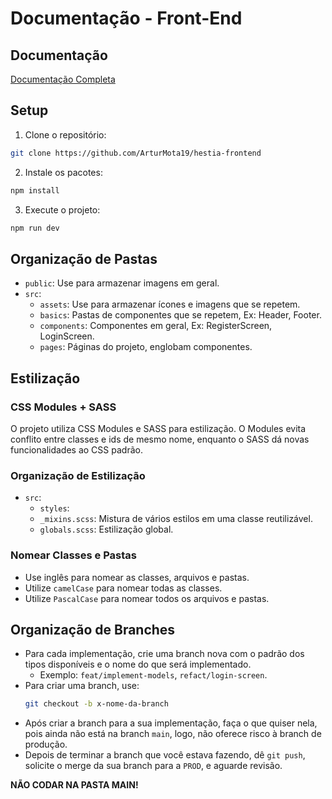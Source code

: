 # Documentação - Front-End
## Documentação
[Documentação Completa](https://docs.google.com/document/d/133GOQwhl75MV2KTdwHevr08D_d-MBY8vpOwTtpNCpvY/edit?tab=t.z6lbq0xdgzy1)
## Setup
1. Clone o repositório:
  ```bash
  git clone https://github.com/ArturMota19/hestia-frontend
  ```
2. Instale os pacotes:
  ```bash
  npm install
  ```
3. Execute o projeto:
  ```bash
  npm run dev
  ```

## Organização de Pastas
- `public`: Use para armazenar imagens em geral.
- `src`:
  - `assets`: Use para armazenar ícones e imagens que se repetem.
  - `basics`: Pastas de componentes que se repetem, Ex: Header, Footer.
  - `components`: Componentes em geral, Ex: RegisterScreen, LoginScreen.
  - `pages`: Páginas do projeto, englobam componentes.

## Estilização
### CSS Modules + SASS
O projeto utiliza CSS Modules e SASS para estilização. O Modules evita conflito entre classes e ids de mesmo nome, enquanto o SASS dá novas funcionalidades ao CSS padrão.

### Organização de Estilização
- `src`:
  - `styles`:
   - `_mixins.scss`: Mistura de vários estilos em uma classe reutilizável.
   - `globals.scss`: Estilização global.

### Nomear Classes e Pastas
- Use inglês para nomear as classes, arquivos e pastas.
- Utilize `camelCase` para nomear todas as classes.
- Utilize `PascalCase` para nomear todos os arquivos e pastas.

## Organização de Branches
- Para cada implementação, crie uma branch nova com o padrão dos tipos disponíveis e o nome do que será implementado.
  - Exemplo: `feat/implement-models`, `refact/login-screen`.
- Para criar uma branch, use:
  ```bash
  git checkout -b x-nome-da-branch
  ```
- Após criar a branch para a sua implementação, faça o que quiser nela, pois ainda não está na branch `main`, logo, não oferece risco à branch de produção.
- Depois de terminar a branch que você estava fazendo, dê `git push`, solicite o merge da sua branch para a `PROD`, e aguarde revisão.

**NÃO CODAR NA PASTA MAIN!**
